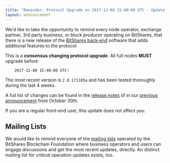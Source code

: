 ```yaml
---
title: "Reminder: Protocol Upgrade on 2017-12-08 15:40:00 UTC - Update Mandatory"
layout: announcement
---
```


We'd like to take the opportunity to remind every node operator, exchange partner, 3rd party business, or block producer operating on BitShares, that there is a new release of the [BitShares back-end](https://github.com/bitshares/bitshares-core/releases/latest) software that adds additional features to the protocol.

This is a **consensus changing protocol upgrade**. All full nodes **MUST** upgrade before

        2017-12-08 15:40:00 UTC!

The most recent version is `2.0.171105a` and has been tested thoroughly during the last 4 weeks.

A full list of changes can be found in the [release notes](https://github.com/bitshares/bitshares-core/releases/latest) of in our [previous announcement](http://www.bitshares.foundation/announcements/2017-10-30-bitshares-backend-update) from October 30th.

If you are a regular front-end user, this update does not affect you.

## Mailing Lists

We would like to remind everyone of the [mailing lists](http://lists.bitshares.foundation/listinfo) operated by the BitShares Blockchain Foundation where business operators and users can engage discussions and get the most recent updates, directly. An distinct mailing list for *critical* operation updates exists, too.

